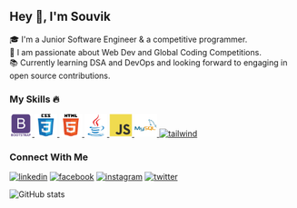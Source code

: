 ## Hey 👋, I'm Souvik
🎓 I'm a Junior Software Engineer & a competitive programmer. <br/>
🎯 I am passionate about Web Dev and Global Coding Competitions. <br/>
📚 Currently learning DSA and DevOps and looking forward to engaging in open source contributions. <br/>

 
### My Skills 🔥
<p align="left"> <a href="https://getbootstrap.com" target="_blank"> <img src="https://raw.githubusercontent.com/devicons/devicon/master/icons/bootstrap/bootstrap-plain-wordmark.svg" alt="bootstrap" width="40" height="40"/> </a> <a href="https://www.w3schools.com/css/" target="_blank"> <img src="https://raw.githubusercontent.com/devicons/devicon/master/icons/css3/css3-original-wordmark.svg" alt="css3" width="40" height="40"/> </a> <a href="https://www.w3.org/html/" target="_blank"> <img src="https://raw.githubusercontent.com/devicons/devicon/master/icons/html5/html5-original-wordmark.svg" alt="html5" width="40" height="40"/> </a> <a href="https://www.java.com" target="_blank"> <img src="https://raw.githubusercontent.com/devicons/devicon/master/icons/java/java-original.svg" alt="java" width="40" height="40"/> </a> <a href="https://developer.mozilla.org/en-US/docs/Web/JavaScript" target="_blank"> <img src="https://raw.githubusercontent.com/devicons/devicon/master/icons/javascript/javascript-original.svg" alt="javascript" width="40" height="40"/> </a> <a href="https://www.mysql.com/" target="_blank"> <img src="https://raw.githubusercontent.com/devicons/devicon/master/icons/mysql/mysql-original-wordmark.svg" alt="mysql" width="40" height="40"/> </a> <a href="https://tailwindcss.com/" target="_blank"> <img src="https://www.vectorlogo.zone/logos/tailwindcss/tailwindcss-icon.svg" alt="tailwind" width="40" height="40"/> </a> </p>

### Connect With Me
[<img src='https://cdn.jsdelivr.net/npm/simple-icons@3.0.1/icons/linkedin.svg' alt='linkedin' height='30'>](https://www.linkedin.com/in/souvik-das-a09a04197/)  [<img src='https://cdn.jsdelivr.net/npm/simple-icons@3.0.1/icons/facebook.svg' alt='facebook' height='30' width='50'>](https://www.facebook.com/100027633947214)  [<img src='https://cdn.jsdelivr.net/npm/simple-icons@3.0.1/icons/instagram.svg' alt='instagram' height='30' width='50'>](https://www.instagram.com/dr0nser/)  [<img src='https://cdn.jsdelivr.net/npm/simple-icons@3.0.1/icons/twitter.svg' alt='twitter' height='30' width='50'>](https://twitter.com/souvikstwt) 


![GitHub stats](https://github-readme-stats.vercel.app/api?username=whyucode&show_icons=true)  

